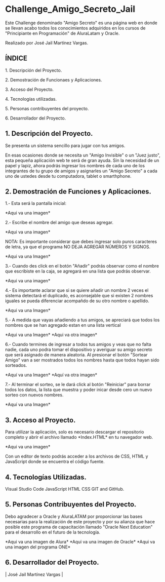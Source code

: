 # Challenge_Amigo_Secreto_Jail
Este Challenge denominado "Amigo Secreto" es una página web en donde se llevan acabo todos los conocimientos adquiridos en los cursos de "Principiante en Programación" de AluraLatam y Oracle. 
<p>Realizado por José Jail Martínez Vargas.</p>

## ÍNDICE

<p>1. Descripción del Proyecto.</p>
<p>2. Demostración de Funcionaes y Aplicaciones.</p>
<p>3. Acceso del Proyecto.
<p>4. Tecnologías utilizadas.</p>
<p>5. Personas contribuyentes del proyecto.</p>
<p>6. Desarrollador del Proyecto.</p>

## 1. Descripción del Proyecto.
<p>Se presenta un sistema sencillo para jugar con tus amigos.</p> <p>En esas ocasiones donde se necesita un "Amigo Invisible" o un "Juez justo", esta pequeña aplicación web te será de gran ayuda. Sin la necesidad de un papel y lapiz, ahora podrás ingresar los nombres de cada uno de los integrantes de tu grupo de amigos y asignarles un "Amigo Secreto" a cada uno de ustedes desde tu computadora, tablet o smarthphone.</p>

## 2. Demostración de Funciones y Aplicaciones.
<p>1.- Esta será la pantalla inicial: </p>
*Aqui va una imagen*

<p>2.- Escribe el nombre del amigo que deseas agregar.</p>
*Aqui va una imagen*

<p> NOTA: Es importante considerar que debes ingresar solo puros caracteres de letra, ya que el programa NO DEJA AGREGAR NÚMEROS Y SIGNOS. </p>
*Aqui va una Imagen*

<p>3.- Cuando des click en el botón "Añadir" podrás observar como el nombre que escribiste en la caja, se agregará en una lista que podrás observar.</p>
*Aqui va una imagen*

<p>4.- Es importante aclarar que si se quiere añadir un nombre 2 veces el sistema detectará el duplicado, es aconsejable que si existen 2 nombres iguales se pueda diferenciar acompañdo de su otro nombre o apellido. </p>
*Aqui va una Imagen*

<p>5.- A medida que vayas añadiendo a tus amigos, se apreciará que todos los nombres que se han agregado estan en una lista vertical</p>
*Aqui va una Imagen*
*Aqui va otra imagen*

<p>6.- Cuando termines de ingresar a todos tus amigos y veas que no falta nadie, cada uno podra tomar el dispositivo y averiguar su amigo secreto que será asignado de manera aleatoria. Al presionar el botón "Sortear Amigo" van a ser mostrados todos los nombres hasta que todos hayan sido sorteados.</p>
*Aquí va una Imagen*
*Aquí va otra imagen*

<p>7.- Al terminar el sorteo, se le dará click al botón "Reiniciar" para borrar todos los datos, la lista que muestra y poder inicar desde cero un nuevo sorteo con nuevos nombres. </p>
*Aquí va una Imagen*

## 3. Acceso al Proyecto.
<p> Para utilizar la aplicación, solo es necesario descargar el repositorio completo y abrir el archivo llamado *Index.HTML* en tu navegador web. </p>
*Aqui va una imagen*
<p> Con un editor de texto podrás acceder a los archivos de CSS, HTML y JavaScript donde se encuentra el código fuente. </p>

## 4. Tecnologías Utilizadas.
<p> Visual Studio Code JavaScript HTML CSS GIT and GitHub. </p>

## 5. Personas Contribuyentes del Proyecto.
<p> Debo agradecer a Oracle y AluraLATAM por proporcionar las bases necesarias para la realización de este proyecto y por su alianza que hace posible este programa de capacitación llamado "Oracle Next Education" para el desarrollo en el futuro de la tecnología.</p>
*Aqui va una imagen de Alura*
*Aqui va una imagen de Oracle*
*Aqui va una imagen del programa ONE*

## 6. Desarrollador del Proyecto.
<p> | José Jail Martínez Vargas | </p>
